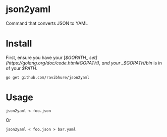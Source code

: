 # json2yaml

Command that converts JSON to YAML

# Install

First, ensure you have your [_$GOPATH_ set](https://golang.org/doc/code.html#GOPATH), and your _$GOPATH/bin_ is in of your _$PATH_.

`go get github.com/ravibhure/json2yaml`

# Usage

`json2yaml < foo.json`

Or

`json2yaml < foo.json > bar.yaml`
